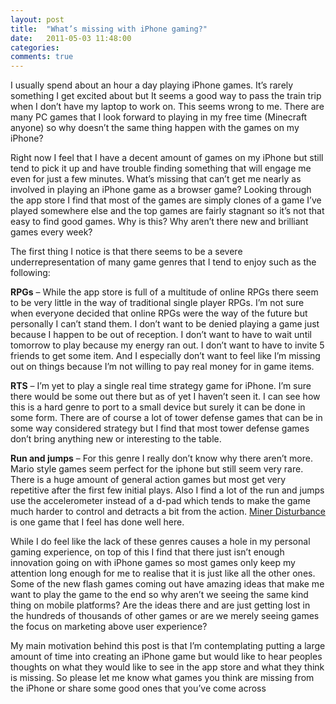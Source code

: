 ```yaml
---
layout: post
title:  "What’s missing with iPhone gaming?"
date:   2011-05-03 11:48:00
categories: 
comments: true
---
```


I usually spend about an hour a day playing iPhone games. It’s rarely something I get excited about but It seems a good way to pass the train trip when I don’t have my laptop to work on. This seems wrong to me. There are many PC games that I look forward to playing in my free time (Minecraft anyone) so why doesn’t the same thing happen with the games on my iPhone?

Right now I feel that I have a decent amount of games on my iPhone but still tend to pick it up and have trouble finding something that will engage me even for just a few minutes. What’s missing that can’t get me nearly as involved in playing an iPhone game as a browser game?
Looking through the app store I find that most of the games are simply clones of a game I’ve played somewhere else and the top games are fairly stagnant so it’s not that easy to find good games. Why is this? Why aren’t there new and brilliant games every week?

The first thing I notice is that there seems to be a severe underrepresentation of many game genres that I tend to enjoy such as the following:

**RPGs** – While the app store is full of a multitude of online RPGs there seem to be very little in the way of traditional single player RPGs. I’m not sure when everyone decided that online RPGs were the way of the future but personally I can’t stand them.
I don’t want to be denied playing a game just because I happen to be out of reception. I don’t want to have to wait until tomorrow to play because my energy ran out. I don’t want to have to invite 5 friends to get some item. And I especially don’t want to feel like I’m missing out on things because I’m not willing to pay real money for in game items.

**RTS** – I’m yet to play a single real time strategy game for iPhone. I’m sure there would be some out there but as of yet I haven’t seen it. I can see how this is a hard genre to port to a small device but surely it can be done in some form. There are of course a lot of tower defense games that can be in some way considered strategy but I find that most tower defense games don’t bring anything new or interesting to the table.

**Run and jumps** – For this genre I really don’t know why there aren’t more. Mario style games seem perfect for the iphone but still seem very rare. There is a huge amount of general action games but most get very repetitive after the first few initial plays. Also I find a lot of the run and jumps use the accelerometer instead of a d-pad which tends to make the game much harder to control and detracts a bit from the action. [Miner Disturbance] is one game that I feel has done well here.

While I do feel like the lack of these genres causes a hole in my personal gaming experience, on top of this I find that there just isn’t enough innovation going on with iPhone games so most games only keep my attention long enough for me to realise that it is just like all the other ones.
Some of the new flash games coming out have amazing ideas that make me want to play the game to the end so why aren’t we seeing the same kind thing on mobile platforms? Are the ideas there and are just getting lost in the hundreds of thousands of other games or are we merely seeing games the focus on marketing above user experience?

My main motivation behind this post is that I’m contemplating putting a large amount of time into creating an iPhone game but would like to hear peoples thoughts on what they would like to see in the app store and what they think is missing. So please let me know what games you think are missing from the iPhone or share some good ones that you’ve come across

[Miner Disturbance]: https://itunes.apple.com/us/app/miner-disturbance/id374275550?mt=8
